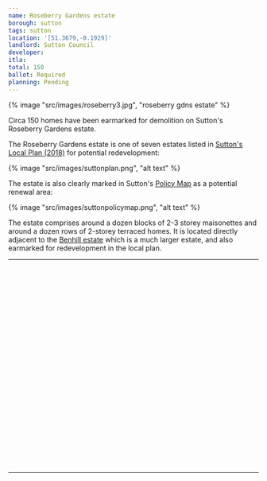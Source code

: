 ```yaml
---
name: Roseberry Gardens estate 
borough: sutton
tags: sutton
location: '[51.3679,-0.1929]'
landlord: Sutton Council
developer:
itla:
total: 150
ballot: Required
planning: Pending
---
```

{% image "src/images/roseberry3.jpg", "roseberry gdns estate" %}

Circa 150 homes have been earmarked for demolition on Sutton's Roseberry Gardens estate.

The Roseberry Gardens estate is one of seven estates listed in [Sutton's Local Plan (2018)](https://drive.google.com/file/d/1MdX6GlaHDoBdG6CTsvjFaIuPtIa9id5O/view) for potential redevelopment:

{% image "src/images/suttonplan.png", "alt text" %}

The estate is also clearly marked in Sutton's [Policy Map](http://sutton.addresscafe.com/app/exploreit/) as a potential renewal area:

{% image "src/images/suttonpolicymap.png", "alt text" %}

The estate comprises around a dozen blocks of 2-3 storey maisonettes and around a dozen rows of 2-storey terraced homes. It is located directly adjacent to the [Benhill estate](/estates/sutton/benhillestate/) which is a much larger estate, and also earmarked for redevelopment in the local plan. 

---

<!------------THE CODE BELOW RENDERS THE MAP - DO NOT EDIT! ---------------------------->

<div id="map" style="width: 100%; height: 400px;"></div>

<script>
  var map = L.map('map').setView({{ location }}, 13);
  L.tileLayer('https://tile.openstreetmap.org/{z}/{x}/{y}.png', {
  maxZoom: 19,
attribution: '&copy; <a href="http://www.openstreetmap.org/copyright">OpenStreetMap</a>'
}).addTo(map);
var circle = L.circle({{ location }}, {
    color: 'red',
    fillColor: '#f03',
    fillOpacity: 0.5,
    radius: 500
}).addTo(map);
</script>

---

